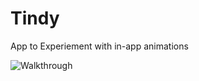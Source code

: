 # Tindy

App to Experiement with in-app animations


<img src='http://i.imgur.com/MyBAqGx.gif' title='Tindy' width='' alt='Walkthrough' />
